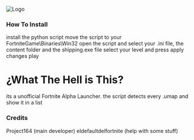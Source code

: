 ![Logo](https://static.wikia.nocookie.net/logopedia/images/2/20/Fortnite_Chapter_1_Season_1_V2.jpg)

### How To Install
install the python script
move the script to your FortniteGame\Binaries\Win32
open the script and select your .ini file, the content folder and the shipping.exe file
select your level and press apply changes
play

# ¿What The Hell is This?
its a unofficial Fortnite Alpha Launcher. the script detects every .umap and show it in a list

### Credits
Project164 (main developer)
eldefaultdelfortnite (help with some stuff)
